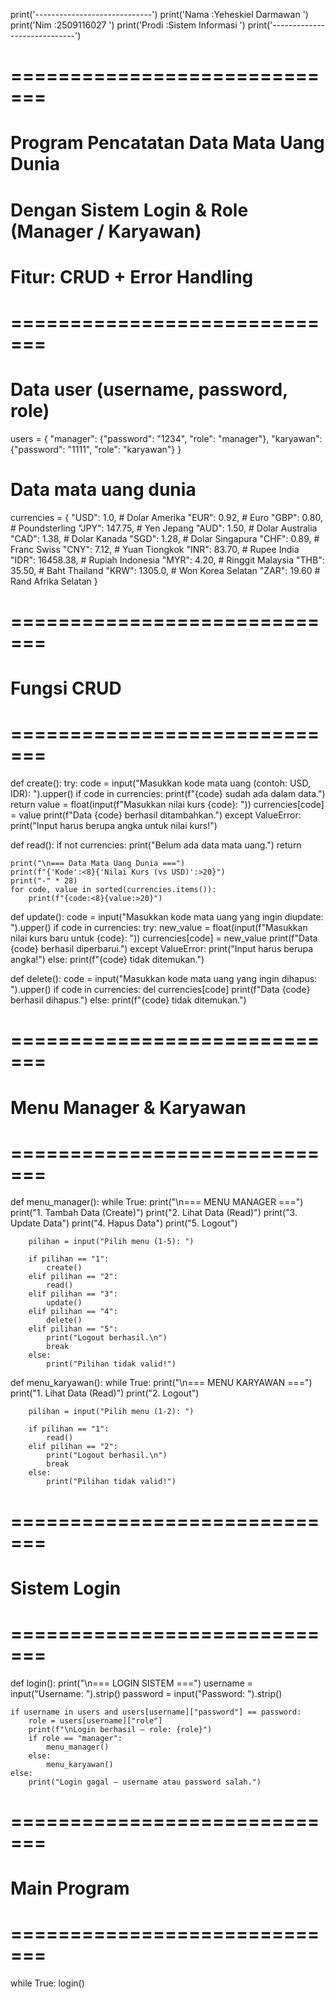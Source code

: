 print('-----------------------------')
print('Nama    :Yeheskiel Darmawan  ')
print('Nim     :2509116027          ')
print('Prodi   :Sistem Informasi    ')
print('-----------------------------')

# =============================
# Program Pencatatan Data Mata Uang Dunia
# Dengan Sistem Login & Role (Manager / Karyawan)
# Fitur: CRUD + Error Handling
# =============================

# Data user (username, password, role)
users = {
    "manager": {"password": "1234", "role": "manager"},
    "karyawan": {"password": "1111", "role": "karyawan"}
}

# Data mata uang dunia
currencies = {
    "USD": 1.0,        # Dolar Amerika
    "EUR": 0.92,       # Euro
    "GBP": 0.80,       # Poundsterling
    "JPY": 147.75,     # Yen Jepang
    "AUD": 1.50,       # Dolar Australia
    "CAD": 1.38,       # Dolar Kanada
    "SGD": 1.28,       # Dolar Singapura
    "CHF": 0.89,       # Franc Swiss
    "CNY": 7.12,       # Yuan Tiongkok
    "INR": 83.70,      # Rupee India
    "IDR": 16458.38,   # Rupiah Indonesia
    "MYR": 4.20,       # Ringgit Malaysia
    "THB": 35.50,      # Baht Thailand
    "KRW": 1305.0,     # Won Korea Selatan
    "ZAR": 19.60       # Rand Afrika Selatan
}


# =============================
# Fungsi CRUD
# =============================
def create():
    try:
        code = input("Masukkan kode mata uang (contoh: USD, IDR): ").upper()
        if code in currencies:
            print(f"{code} sudah ada dalam data.")
            return
        value = float(input(f"Masukkan nilai kurs {code}: "))
        currencies[code] = value
        print(f"Data {code} berhasil ditambahkan.")
    except ValueError:
        print("Input harus berupa angka untuk nilai kurs!")


def read():
    if not currencies:
        print("Belum ada data mata uang.")
        return

    print("\n=== Data Mata Uang Dunia ===")
    print(f"{'Kode':<8}{'Nilai Kurs (vs USD)':>20}")
    print("-" * 28)
    for code, value in sorted(currencies.items()):
        print(f"{code:<8}{value:>20}")


def update():
    code = input("Masukkan kode mata uang yang ingin diupdate: ").upper()
    if code in currencies:
        try:
            new_value = float(input(f"Masukkan nilai kurs baru untuk {code}: "))
            currencies[code] = new_value
            print(f"Data {code} berhasil diperbarui.")
        except ValueError:
            print("Input harus berupa angka!")
    else:
        print(f"{code} tidak ditemukan.")


def delete():
    code = input("Masukkan kode mata uang yang ingin dihapus: ").upper()
    if code in currencies:
        del currencies[code]
        print(f"Data {code} berhasil dihapus.")
    else:
        print(f"{code} tidak ditemukan.")


# =============================
# Menu Manager & Karyawan
# =============================
def menu_manager():
    while True:
        print("\n=== MENU MANAGER ===")
        print("1. Tambah Data (Create)")
        print("2. Lihat Data (Read)")
        print("3. Update Data")
        print("4. Hapus Data")
        print("5. Logout")

        pilihan = input("Pilih menu (1-5): ")

        if pilihan == "1":
            create()
        elif pilihan == "2":
            read()
        elif pilihan == "3":
            update()
        elif pilihan == "4":
            delete()
        elif pilihan == "5":
            print("Logout berhasil.\n")
            break
        else:
            print("Pilihan tidak valid!")


def menu_karyawan():
    while True:
        print("\n=== MENU KARYAWAN ===")
        print("1. Lihat Data (Read)")
        print("2. Logout")

        pilihan = input("Pilih menu (1-2): ")

        if pilihan == "1":
            read()
        elif pilihan == "2":
            print("Logout berhasil.\n")
            break
        else:
            print("Pilihan tidak valid!")


# =============================
# Sistem Login
# =============================
def login():
    print("\n=== LOGIN SISTEM ===")
    username = input("Username: ").strip()
    password = input("Password: ").strip()

    if username in users and users[username]["password"] == password:
        role = users[username]["role"]
        print(f"\nLogin berhasil — role: {role}")
        if role == "manager":
            menu_manager()
        else:
            menu_karyawan()
    else:
        print("Login gagal — username atau password salah.")


# =============================
# Main Program
# =============================
while True:
    login()

